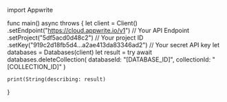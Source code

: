 import Appwrite

func main() async throws {
    let client = Client()
      .setEndpoint("https://cloud.appwrite.io/v1") // Your API Endpoint
      .setProject("5df5acd0d48c2") // Your project ID
      .setKey("919c2d18fb5d4...a2ae413da83346ad2") // Your secret API key
    let databases = Databases(client)
    let result = try await databases.deleteCollection(
        databaseId: "[DATABASE_ID]",
        collectionId: "[COLLECTION_ID]"
    )

    print(String(describing: result)
}
